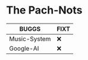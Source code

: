 # The Pach-Nots


| BUGGS   | FIXT               |
| ------- | ------------------ |
| Music-System  | :x:          |
| Google-AI      | :x:
